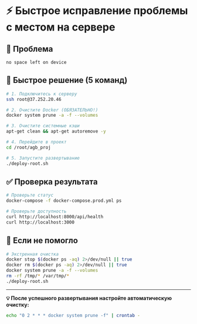 # ⚡ Быстрое исправление проблемы с местом на сервере

## 🚨 Проблема
```
no space left on device
```

## 🔧 Быстрое решение (5 команд)

```bash
# 1. Подключитесь к серверу
ssh root@37.252.20.46

# 2. Очистите Docker (ОБЯЗАТЕЛЬНО!)
docker system prune -a -f --volumes

# 3. Очистите системные кэши
apt-get clean && apt-get autoremove -y

# 4. Перейдите в проект
cd /root/agb_proj

# 5. Запустите развертывание
./deploy-root.sh
```

## ✅ Проверка результата

```bash
# Проверьте статус
docker-compose -f docker-compose.prod.yml ps

# Проверьте доступность
curl http://localhost:8000/api/health
curl http://localhost:3000
```

## 🚨 Если не помогло

```bash
# Экстренная очистка
docker stop $(docker ps -aq) 2>/dev/null || true
docker rm $(docker ps -aq) 2>/dev/null || true
docker system prune -a -f --volumes
rm -rf /tmp/* /var/tmp/*
./deploy-root.sh
```

---

**💡 После успешного развертывания настройте автоматическую очистку:**
```bash
echo "0 2 * * * docker system prune -f" | crontab -
```
